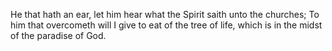 He that hath an ear, let him hear what the Spirit saith unto the churches; To him that overcometh will I give to eat of the tree of life, which is in the midst of the paradise of God.
